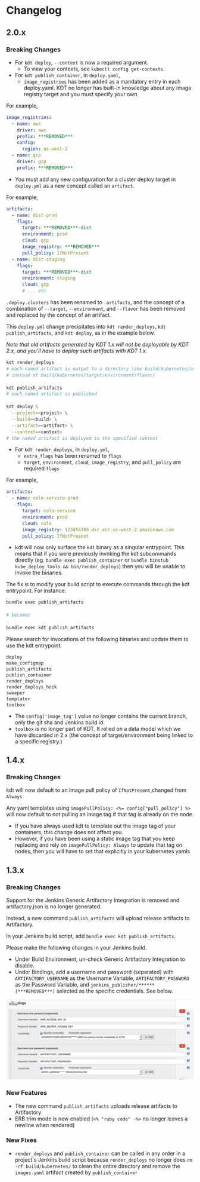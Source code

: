
# Changelog

## 2.0.x

### Breaking Changes
* For `kdt deploy`, `--context` is now a required argument.
  * To view your contexts, see `kubectl config get-contexts`.
* For `kdt publish_container`, in `deploy.yaml`,
  * `image_registries` has been added as a mandatory entry in each deploy.yaml.
    KDT no longer has built-in knowledge about any image registry target and
    you must specify your own.

For example,
```yaml
image_registries:
  - name: aws
    driver: aws
    prefix: ***REMOVED***
    config:
      region: us-west-2
  - name: gcp
    driver: gcp
    prefix: ***REMOVED***
```

* You must add any new configuration for a cluster deploy target in `deploy.yml`
as a new concept called an `artifact`.

For example,
```yaml
artifacts:
  - name: dist-prod
    flags:
      target: ***REMOVED***-dist
      environment: prod
      cloud: gcp
      image_registry: ***REMOVED***
      pull_policy: IfNotPresent
  - name: dist-staging
    flags:
      target: ***REMOVED***-dist
      environment: staging
      cloud: gcp
      # ... etc
```

`.deploy.clusters` has been renamed to `.artifacts`, and the concept of
a combination of `--target`, `--environment`, and `--flavor` has been
removed and replaced by the concept of an artifact.

This `deploy.yml` change precipitates into `kdt render_deploys`,
`kdt publish_artifacts`, and `kdt deploy`, as in the example below.

*Note that old artifacts generated by KDT 1.x will not be deployable by KDT 2.x,
and you'll have to deploy such artifacts with KDT 1.x.*

```bash
kdt render_deploys
# each named artifact is output to a directory like build/kubernetes/artifact
# instead of build/kubernetes/target/environment/flavor/

kdt publish_artifacts
# each named artifact is published

kdt deploy \
  --project=<project> \
  --build=<build> \
  --artifact=<artifact> \
  --context=<context>
# the named artifact is deployed to the specified context

```

* For `kdt render_deploys`, in `deploy.yml`,
  * `extra_flags` has been renamed to `flags`
  * `target`, `environment`, `cloud`, `image_registry`, and `pull_policy` are required `flags`

For example,
```yaml
artifacts:
  - name: colo-service-prod
    flags:
      target: colo-service
      environment: prod
      cloud: colo
      image_registry: 123456789.dkr.ecr.us-west-2.amazonaws.com
      pull_policy: IfNotPresent
```


* kdt will now only surface the `kdt` binary as a singular entrypoint. This means
that if you were previously invoking the kdt subcommands directly (eg.
`bundle exec publish_container` or
`bundle binstub kube_deploy_tools && bin/render_deploys`) then you will be
unable to invoke the binaries.

The fix is to modify your build script to execute commands through the kdt
entrypoint. For instance:

```bash
bundle exec publish_artifacts

# becomes

bundle exec kdt publish_artifacts
```

Please search for invocations of the following binaries and update them to use
the kdt entrypoint:

```
deploy
make_configmap
publish_artifacts
publish_container
render_deploys
render_deploys_hook
sweeper
templater
toolbox
```

* The `config['image_tag']` value no longer contains the current branch,
  only the git sha and Jenkins build id.
* `toolbox` is no longer part of KDT. It relied on a data model which we
  have discarded in 2.x (the concept of target/environment being linked
  to a specific registry.)

## 1.4.x

### Breaking Changes
kdt will now default to an image pull policy of  `IfNotPresent`,changed from `Always`.

Any yaml templates using `imagePullPolicy: <%= config["pull_policy"] %>` will now default to not pulling an image tag if that tag is already on the node.
* If you have always used kdt to template out the image tag of your containers, this change does not affect you.
* However, if you have been using a static image tag that you keep replacing and rely on `imagePullPolicy: Always` to update that tag on nodes, then you will have to set that explicitly in your kubernetes yamls

## 1.3.x

### Breaking Changes
Support for the Jenkins Generic Artifactory Integration is removed and
artifactory.json is no longer generated.

Instead, a new command `publish_artifacts` will upload release artifacts
to Artifactory.

In your Jenkins build script, add `bundle exec kdt publish_artifacts`.

Please make the following changes in your Jenkins build.

* Under Build Environment, un-check Generic Artifactory Integration to disable.
* Under Bindings, add a username and password (separated) with
`ARTIFACTORY_USERNAME` as the Username Variable,
`ARTIFACTORY_PASSWORD` as the Password Variable, and
`jenkins_publisher/****** (***REMOVED***)` selected as the specific
credentials. See below.

![Jenkins Artifactory upload](documentation/jenkins_build.png)


### New Features
* The new command `publish_artifacts` uploads release artifacts to Artifactory
* ERB trim mode is now enabled (`<% "ruby code" -%>` no longer leaves a newline when rendered)

### New Fixes
* `render_deploys` and `publish_container` can be called in any order in
a project's Jenkins build script because `render_deploys` no longer does
`rm -rf build/kubernetes/` to clean the entire directory and remove
the `images.yaml` artifact created by `publish_container`

